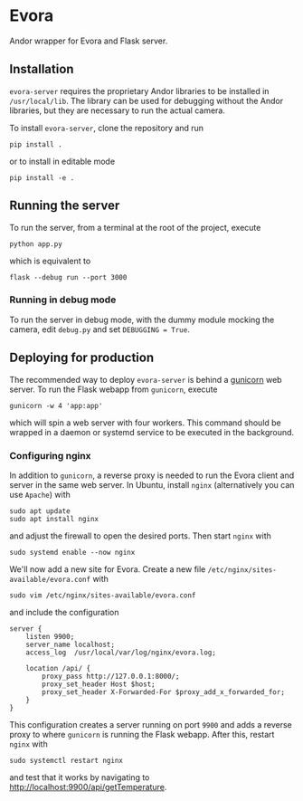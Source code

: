# Evora

Andor wrapper for Evora and Flask server.

## Installation

`evora-server` requires the proprietary Andor libraries to be installed in `/usr/local/lib`. The library can be used for debugging without the Andor libraries, but they are necessary to run the actual camera.

To install `evora-server`, clone the repository and run

```console
pip install .
```

or to install in editable mode

```console
pip install -e .
```

## Running the server

To run the server, from a terminal at the root of the project, execute

```console
python app.py
```

which is equivalent to

```console
flask --debug run --port 3000
```

### Running in debug mode

To run the server in debug mode, with the dummy module mocking the camera, edit `debug.py` and set `DEBUGGING = True`.

## Deploying for production

The recommended way to deploy `evora-server` is behind a [gunicorn](https://gunicorn.org) web server. To run the Flask webapp from `gunicorn`, execute

```console
gunicorn -w 4 'app:app'
```

which will spin a web server with four workers. This command should be wrapped in a daemon or systemd service to be executed in the background.

### Configuring nginx

In addition to `gunicorn`, a reverse proxy is needed to run the Evora client and server in the same web server. In Ubuntu, install `nginx` (alternatively you can use `Apache`) with

```console
sudo apt update
sudo apt install nginx
```

and adjust the firewall to open the desired ports. Then start `nginx` with

```console
sudo systemd enable --now nginx
```

We'll now add a new site for Evora. Create a new file `/etc/nginx/sites-available/evora.conf` with

```console
sudo vim /etc/nginx/sites-available/evora.conf
```

and include the configuration

```nginx
server {
    listen 9900;
    server_name localhost;
    access_log  /usr/local/var/log/nginx/evora.log;

    location /api/ {
        proxy_pass http://127.0.0.1:8000/;
        proxy_set_header Host $host;
        proxy_set_header X-Forwarded-For $proxy_add_x_forwarded_for;
    }
}

```

This configuration creates a server running on port `9900` and adds a reverse proxy to where `gunicorn` is running the Flask webapp. After this, restart `nginx` with

```console
sudo systemctl restart nginx
```

and test that it works by navigating to [http://localhost:9900/api/getTemperature](http://localhost:9900/api/getTemperature).
